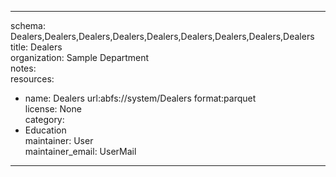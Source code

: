 


---  
schema: Dealers,Dealers,Dealers,Dealers,Dealers,Dealers,Dealers,Dealers,Dealers  
title: Dealers  
organization: Sample Department  
notes:   
resources:  
- name: Dealers 
 url:abfs://system/Dealers 
 format:parquet  
license: None  
category:
 - Education  
maintainer: User  
maintainer_email: UserMail  
---